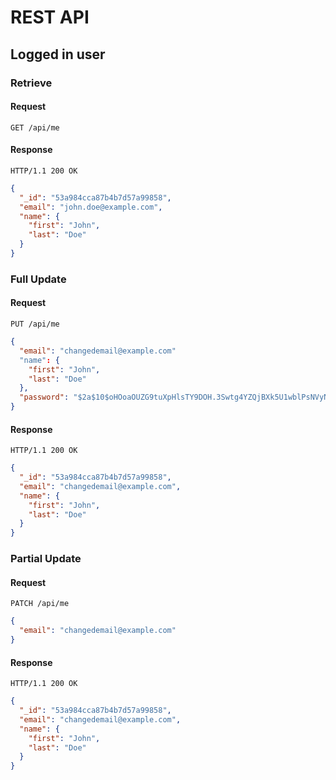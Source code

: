 # REST API

## Logged in user

### Retrieve

#### Request

```shell
GET /api/me
```

#### Response

```shell
HTTP/1.1 200 OK
```
```json
{
  "_id": "53a984cca87b4b7d57a99858",
  "email": "john.doe@example.com",
  "name": {
    "first": "John",
    "last": "Doe"
  }
}
```

### Full Update

#### Request

```shell
PUT /api/me
```
```json
{
  "email": "changedemail@example.com"
  "name": {
    "first": "John",
    "last": "Doe"
  },
  "password": "$2a$10$oHOoaOUZG9tuXpHlsTY9DOH.3Swtg4YZQjBXk5U1wblPsNVyNcz6i"
}
```

#### Response

```shell
HTTP/1.1 200 OK
```
```json
{
  "_id": "53a984cca87b4b7d57a99858",
  "email": "changedemail@example.com",
  "name": {
    "first": "John",
    "last": "Doe"
  }
}
```

### Partial Update

#### Request

```shell
PATCH /api/me
```
```json
{
  "email": "changedemail@example.com"
}
```

#### Response

```shell
HTTP/1.1 200 OK
```
```json
{
  "_id": "53a984cca87b4b7d57a99858",
  "email": "changedemail@example.com",
  "name": {
    "first": "John",
    "last": "Doe"
  }
}
```
